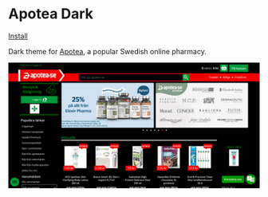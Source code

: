 # Apotea Dark

[Install](https://raw.githubusercontent.com/aruncveli/userstyles/main/sites/apotea/apotea.user.css)

Dark theme for [Apotea](https://www.apotea.se/), a popular Swedish online
pharmacy.

![Screenshot of apotea](screenshot.png)
